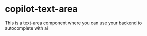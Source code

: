 # copilot-text-area
This is a text-area component where you can use your backend to autocomplete with ai
